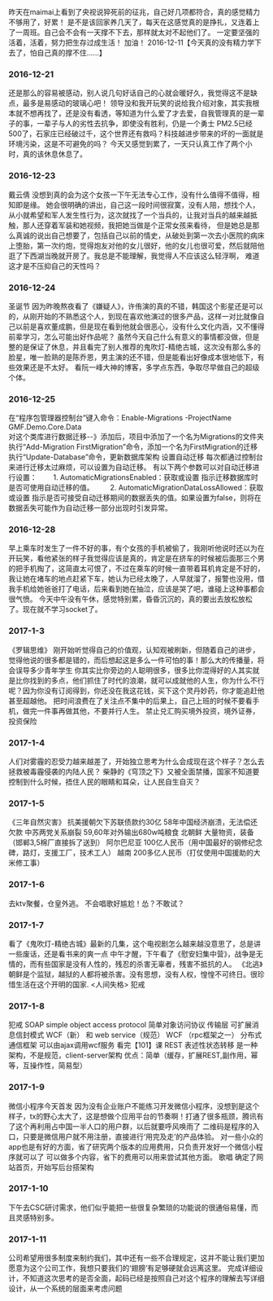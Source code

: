 ﻿昨天在maimai上看到了央视说猝死前的征兆，自己好几项都符合，真的感觉精力不够用了，好累！
是不是该回家养几天了，每天在这感觉真的是挣扎，又连着上了一周班。自己会不会有一天撑不下去，那样就太对不起他们了。
一定要坚强的活着，活着，努力把生存过成生活！
加油！
2016-12-11【今天真的没有精力学下去了，怕自己真的撑不住......】
### 2016-12-21
还是那么的容易被感动，别人说几句好话自己的心就会暖好久，我觉得这不是缺点，最多是易感动的玻璃心吧！
领导没和我开玩笑的说给我介绍对象，其实我根本就不想再找了，还是没有看透，等知道为什么爱了才去爱，自我管理真的是一辈子的事，一辈子与人的劣性去抗争，即使没有胜利，仍是一个勇士
PM2.5已经500了，石家庄已经破过千，这个世界还有救吗？科技越进步带来的坏的一面就是环境污染，这是不可避免的吗？
今天又感觉到累了，一天只认真工作了两个小时，真的该休息休息了。
### 2016-12-23
戴云倩
没想到真的会为这个女孩一下午无法专心工作，没有什么值得不值得，相知即是缘。
她会很明确的讲出，自己这一段时间很寂寞，没有人陪，想找个人，从小就希望和军人发生性行为，这次就找了一个当兵的，让我对当兵的越来越抵触，那人还穿着军装和她视频，我把她当做是个正常女孩来看待，
但是她总是那么真诚的说出自己想要了，包括自己以前的情史，从破处到第一次去小医院的病床上堕胎，第一次约炮，觉得炮友对他的女儿很好，他的女儿也很可爱，然后就陪他逛了下西湖当晚就开房了。我总是不能理解，我觉得人不应该这么轻浮啊，
难道这才是不压抑自己的天性吗？
### 2016-12-24
圣诞节
因为昨晚熬夜看了《嫌疑人》，许侑演的真的不错，韩国这个影星还是可以的，从刚开始的不熟悉这个人，到现在喜欢他演过的很多产品，这样一对比就像自己以前是喜欢董成鹏，但是现在看到他就会很恶心，没有什么文化内涵，又不懂得前辈学习，怎么可能出好作品呢？
虽然今天自己什么有意义的事情都没做，但是整的是保证了休息，并且看完了别人推荐的鬼吹灯-精绝古城，这次没有那么多的脸星，唯一脸熟的是陈乔恩，男主演的还不错，但是能看出好像成本很地低下，有些效果还是不太好。
看阮一峰大神的博客，多学点东西，争取尽早做自己的超级个体。
### 2016-12-25
在“程序包管理器控制台”键入命令：Enable-Migrations -ProjectName GMF.Demo.Core.Data  
对这个类库进行数据迁移--》添加后，项目中添加了一个名为Migrations的文件夹
执行“Add-Migration FirstMigration”命令，添加一个名为FirstMigration的迁移
执行“Update-Database”命令，更新数据库架构
设置自动迁移
每次都通过控制台来进行迁移太过麻烦，可以设置为自动迁移。
有以下两个参数可以对自动迁移进行设置：
　　1. AutomaticMigrationsEnabled：获取或设置 指示迁移数据库时是否可使用自动迁移的值。
　　2. AutomaticMigrationDataLossAllowed：获取或设置 指示是否可接受自动迁移期间的数据丢失的值。如果设置为false，则将在数据丢失可能作为自动迁移一部分出现时引发异常。
### 2016-12-28
早上乘车时发生了一件不好的事，有个女孩的手机被偷了，我刚听他说时还以为在开玩笑，看他紧张的样子我觉得应该是真的，肯定是在挤车的时候被后面那三个男的把手机掏了，这简直太可恨了，不过在乘车的时候一直带着耳机肯定是不好的，我让她在堵车的地点赶紧下车，她认为已经太晚了，人早就溜了，报警也没用，借我手机给她爸爸打了电话，后来看到她在抽泣，应该是哭了吧，谁碰上这种事都会很气愤。
今天中午没有午休，感觉特别累，昏昏沉沉的，真的要出去放松放松了。现在就不学习socket了。
### 2017-1-3
《罗辑思维》
刚开始听觉得自己的价值观，认知观被刷新，但随着自己的进步，觉得他说的很多都是错的，而后想起这是多么一件可怕的事！那么大的传播量，将会误导多少青年学生
你其实比你旁边的人聪明很多，很多比你混得好的人其实就是比你找到的多点，他们抓住了时代的浪潮，就可以成就他的人生，你为什么不行呢？因为你没有订阅得到，你还没在我这花钱，买下这个灵丹妙药，你才能追赶他甚至超越他。
把时间浪费在了关注点不集中的后果上，自己上班的时候不要看手机，做完一件事再做其他，不要并行人生。
禁止兑汇购买境外投资，境外证券，投资保险
### 2017-1-4
人们对雾霾的忍受力越来越差了，开始独立思考为什么会成现在这个样子？怎么去拯救被毒霾侵袭的内陆人民？
柴静的《穹顶之下》又被全面禁播，国家不知道要控制到什么时候，捂住人民的眼睛和耳朵，让人民自生自灭？
### 2017-1-5
《三年自然灾害》
抗美援朝欠下苏联债款约30亿
58年中国经济崩溃，无法偿还欠款
中苏两党关系崩裂
59,60年对外输出680w吨粮食
北朝鲜  大量物资，装备（邯郸3,5棉厂直接拆了送到）
阿尔巴尼亚 100亿人民币（用中国最好的钢修纪念碑，路灯，支援工厂，技术工人）
越南 200多亿人民币（打仗使用中国援助的大米修工事）
### 2017-1-6
去ktv聚餐，仓皇外逃。
不会唱歌好尴尬！怂？不敢试？
### 2017-1-7
看了《鬼吹灯-精绝古城》最新的几集，这个电视剧怎么越来越没意思了，总是讲一些废话，还是看书来的爽一点
中午才醒，下午看了《慰安妇集中营》，战争是无情的，而有些国家是没有人性的，残忍的杀害无辜者，残害不抵抗的人。
《北逃》朝鲜是个监狱，越狱的人都将被杀害。没有思想，没有人权，惶惶不可终日。很珍惜生活在这个开明的国家.
<人间失格>
犯戒
### 2017-1-8
犯戒
SOAP simple object access protocol  简单对象访问协议   传输层  可扩展消息信封模式
WCF（新） 和 web service（规范）
WCF （rpc框架之一） 分布式通信框架
可以由ajax调用wcf服务
看完【101】课
REST 表述性状态转移  是一种架构，不是规范，client-server架构 优点：简单（缓存，扩展REST,副作用，幂等，互操作性，简易型）
### 2017-1-9
微信小程序今天首发
因为没有企业账户不能练习开发微信小程序，没想到是这个样子，tx的野心太大了，这是想做个应用平台的节奏啊！打通了很多瓶颈，腾讯有了这个再利用占中国一半人口的用户群，以后就要呼风唤雨了
二维码是程序的入口，只要是微信用户就不用注册，直接进行‘用完及走’的产品体验。
对一些小众的app也是有好的方面，省了研究两个版本的应用费用，只负责开发好一个微信小程序就可以了
可以做多个内容，省下的费用可以用来尝试其他方面。
歌唱
确定了网站首页，开始写后台搭架构
### 2017-1-10
下午去CSC研讨需求，他们似乎能把一些很复杂繁琐的功能说的很通俗易懂，而且灵感特别多。
### 2017-1-11
公司希望用很多制度来制约我们，其中还有一些不合理规定，这并不能让我们更加愿意为这个公司工作，我想只要我们的‘翅膀’有足够硬就会远离这里。
完成详细设计，不知道这次思考的是否全面，起码已经是按照自己对这个程序的理解去写详细设计，从一个系统的层面来考虑问题
